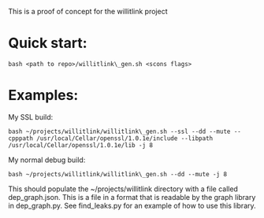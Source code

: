 This is a proof of concept for the willitlink project

# Quick start:

    bash <path to repo>/willitlink\_gen.sh <scons flags>

# Examples:

My SSL build:

    bash ~/projects/willitlink/willitlink\_gen.sh --ssl --dd --mute --cpppath /usr/local/Cellar/openssl/1.0.1e/include --libpath /usr/local/Cellar/openssl/1.0.1e/lib -j 8

My normal debug build:

    bash ~/projects/willitlink/willitlink\_gen.sh --dd --mute -j 8

This should populate the ~/projects/willitlink directory with a file called dep\_graph.json.  This
is a file in a format that is readable by the graph library in dep\_graph.py.  See find\_leaks.py
for an example of how to use this library.
